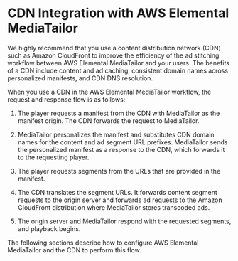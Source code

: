 # CDN Integration with AWS Elemental MediaTailor<a name="integrating-cdn"></a>

We highly recommend that you use a content distribution network \(CDN\) such as Amazon CloudFront to improve the efficiency of the ad stitching workflow between AWS Elemental MediaTailor and your users\. The benefits of a CDN include content and ad caching, consistent domain names across personalized manifests, and CDN DNS resolution\.

When you use a CDN in the AWS Elemental MediaTailor workflow, the request and response flow is as follows:

1. The player requests a manifest from the CDN with MediaTailor as the manifest origin\. The CDN forwards the request to MediaTailor\.

1. MediaTailor personalizes the manifest and substitutes CDN domain names for the content and ad segment URL prefixes\. MediaTailor sends the personalized manifest as a response to the CDN, which forwards it to the requesting player\.

1. The player requests segments from the URLs that are provided in the manifest\. 

1. The CDN translates the segment URLs\. It forwards content segment requests to the origin server and forwards ad requests to the Amazon CloudFront distribution where MediaTailor stores transcoded ads\.

1. The origin server and MediaTailor respond with the requested segments, and playback begins\.

The following sections describe how to configure AWS Elemental MediaTailor and the CDN to perform this flow\.